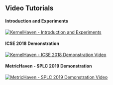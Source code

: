## Video Tutorials

#### Introduction and Experiments
[![KernelHaven - Introduction and Experiments](https://img.youtube.com/vi/xKde6tPY_jA/0.jpg "KernelHaven - Introduction and Experiments")](https://youtu.be/xKde6tPY_jA)

#### ICSE 2018 Demonstration
[![KernelHaven - ICSE 2018 Demonstration Video](https://img.youtube.com/vi/IbNc-H1NoZU/0.jpg "KernelHaven - ICSE 2018 Demonstration Video")](https://www.youtube.com/watch?v=IbNc-H1NoZU)

#### MetricHaven - SPLC 2019 Demonstration
[![MetricHaven - SPLC 2019 Demonstration Video](https://img.youtube.com/vi/vPEmD5Sr6gM/0.jpg "MetricHaven - SPLC 2019 Demonstration Video")](https://www.youtube.com/watch?v=vPEmD5Sr6gM)